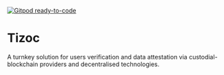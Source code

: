 [![Gitpod ready-to-code](https://img.shields.io/badge/Gitpod-ready--to--code-blue?logo=gitpod)](https://gitpod.io/#https://github.com/Zontle/tizoc-sign)

# Tizoc

A turnkey solution for users verification and data attestation via custodial-blockchain providers and decentralised technologies.
